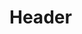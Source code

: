 <!-- TITLE: The Harvest -->
<!-- SUBTITLE: Forms a dark bond with your scythe, making it hungry for souls and eager to reap.  Your chance to hit is significantly increased, as is the amount of damage you do with two handed slashing weapons and critical hits. -->

# Header